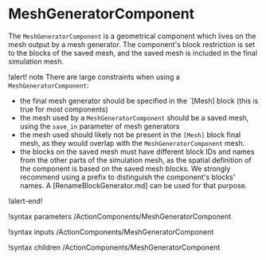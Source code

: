 # MeshGeneratorComponent

The `MeshGeneratorComponent` is a geometrical component which lives on the mesh output by a mesh generator.
The component's block restriction is set to the blocks of the saved mesh, and the saved mesh
is included in the final simulation mesh.

!alert! note
There are large constraints when using a `MeshGeneratorComponent`:

- the final mesh generator should be specified in the `[Mesh] block (this is true for most components)
- the mesh used by a `MeshGeneratorComponent` should be a saved mesh, using the `save_in` parameter of mesh generators
- the mesh used should likely not be present in the `[Mesh]` block final mesh, as they would overlap with the
`MeshGeneratorComponent` mesh.
- the blocks on the saved mesh must have different block IDs and names from the other parts of the simulation
  mesh, as the spatial definition of the component is based on the saved mesh blocks.
  We strongly recommend using a prefix to distinguish the component's blocks' names. A [RenameBlockGenerator.md]
  can be used for that purpose.


!alert-end!

!syntax parameters /ActionComponents/MeshGeneratorComponent

!syntax inputs /ActionComponents/MeshGeneratorComponent

!syntax children /ActionComponents/MeshGeneratorComponent
